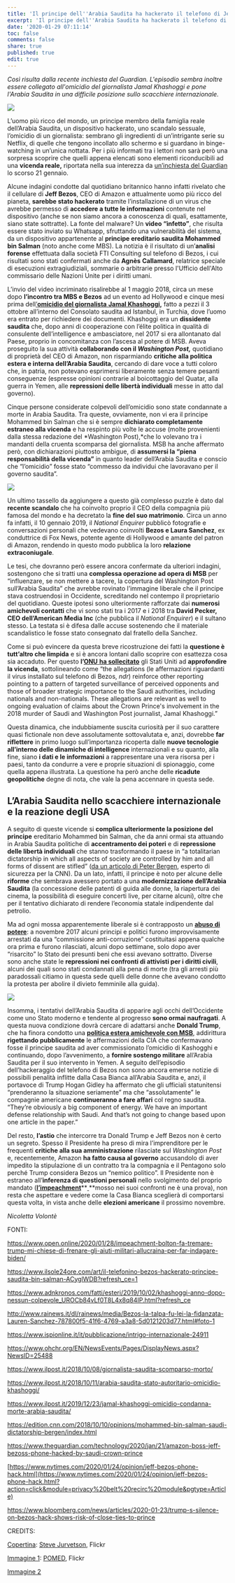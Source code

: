 ```yaml
---
title: 'Il principe dell''Arabia Saudita ha hackerato il telefono di Jeff Bezos? '
excerpt: 'Il principe dell''Arabia Saudita ha hackerato il telefono di Jeff Bezos? '
date: '2020-01-29 07:11:14'
toc: false
comments: false
share: true
published: true
edit: true
---
```

*Così risulta dalla recente inchiesta del Guardian. L'episodio sembra inoltre essere collegato all'omicidio del giornalista Jamal Khashoggi e pone l'Arabia Saudita in una difficile posizione sullo scacchiere internazionale.*

![](/assets/images/5129303018_53dd74260d_c.jpg)

L’uomo più ricco del mondo, un principe membro della famiglia reale dell’Arabia Saudita, un dispositivo hackerato, uno scandalo sessuale, l’omicidio di un giornalista: sembrano gli ingredienti di un’intrigante serie su Netflix, di quelle che tengono incollato allo schermo e si guardano in binge-watching in un’unica nottata. Per i più informati tra i lettori non sarà però una sorpresa scoprire che quelli appena elencati sono elementi riconducibili ad una **vicenda reale,** riportata nella sua interezza da [un’inchiesta del Guardian](https://www.theguardian.com/technology/2020/jan/21/amazon-boss-jeff-bezoss-phone-hacked-by-saudi-crown-prince)[](<>)[ ](applewebdata://46700CA6-99A4-40F7-893B-395FA84FB29D#_msocom_1)lo scorso 21 gennaio.

Alcune indagini condotte dal quotidiano britannico hanno infatti rivelato che il cellulare di **Jeff Bezos**, CEO di Amazon e attualmente uomo più ricco del pianeta, **sarebbe stato hackerato** tramite l’installazione di un virus che avrebbe permesso di **accedere a tutte le informazioni** contenute nel dispositivo (anche se non siamo ancora a conoscenza di quali, esattamente, siano state sottratte). La fonte del malware? Un **video “infetto”**, che risulta essere stato inviato su Whatsapp, sfruttando una vulnerabilità del sistema, da un dispositivo appartenente al **principe ereditario saudita Mohammed bin Salman** (noto anche come MBS). La notizia è il risultato di un’**analisi forense** effettuata dalla società FTI Consulting sul telefono di Bezos, i cui risultati sono stati confermati anche da **Agnès** **Callamard**, relatrice speciale di esecuzioni extragiudiziali, sommarie o arbitrarie presso l'Ufficio dell'Alto commissario delle Nazioni Unite per i diritti umani.

L’invio del video incriminato risalirebbe al 1 maggio 2018, circa un mese dopo **l’incontro tra MBS e Bezos** ad un evento ad Hollywood e cinque mesi prima dell[’**omicidio del giornalista** **Jamal Khashoggi**](https://www.ilpost.it/2018/10/08/giornalista-saudita-scomparso-morto/)**,** fatto a pezzi il 3 ottobre all’interno del Consolato saudita ad Istanbul, in Turchia, dove l’uomo era entrato per richiedere dei documenti. Khashoggi era un **dissidente saudita** che, dopo anni di cooperazione con l’élite politica in qualità di consulente dell’intelligence e ambasciatore, nel 2017 si era allontanato dal Paese, proprio in concomitanza con l’ascesa al potere di MSB. Aveva proseguito la sua attività **collaborando con il *Washington Post,*** quotidiano di proprietà del CEO di Amazon, non risparmiando **critiche** **alla politica estera e interna dell’Arabia Saudita**, cercando di dare voce a tutti coloro che, in patria, non potevano esprimersi liberamente senza temere pesanti conseguenze (espresse opinioni contrarie al boicottaggio del Quatar, alla guerra in Yemen, alle **repressioni delle libertà individuali** messe in atto dal governo).

Cinque persone considerate colpevoli dell’omicidio sono state condannate a morte in Arabia Saudita. Tra queste, ovviamente, non vi era il principe Mohammed bin Salman che si è sempre **dichiarato completamente estraneo alla vicenda** e ha respinto più volte le accuse (molte provenienti dalla stessa redazione del *Washington Post),*che lo volevano tra i mandanti della cruenta scomparsa del giornalista. MSB ha anche affermato però, con dichiarazioni piuttosto ambigue, di **assumersi la “piena responsabilità della vicenda”** in quanto leader dell’Arabia Saudita e conscio che “l’omicidio” fosse stato “commesso da individui che lavoravano per il governo saudita”.

![](/assets/images/48826783596_03cb7ffcc8_k.jpg)

Un ultimo tassello da aggiungere a questo già complesso puzzle è dato dal **recente scandalo** che ha coinvolto proprio il CEO della compagnia più famosa del mondo e ha decretato la **fine del suo matrimonio**. Circa un anno fa infatti, il 10 gennaio 2019, il *National Enquirer* pubblicò fotografie e conversazioni personali che vedevano coinvolti **Bezos e Laura Sanchez**, ex conduttrice di Fox News, potente agente di Hollywood e amante del patron di Amazon, rendendo in questo modo pubblica la loro **relazione extraconiugale**.

Le tesi, che dovranno però essere ancora confermate da ulteriori indagini, sostengono che si tratti una **complessa operazione ad opera di MSB** per “influenzare, se non mettere a tacere, la copertura del Washington Post sull’Arabia Saudita” che avrebbe rovinato l’immagine liberale che il principe stava costruendosi in Occidente, screditando nel contempo il proprietario del quotidiano. Queste ipotesi sono ulteriormente rafforzate dai **numerosi amichevoli contatti** che vi sono stati tra i 2017 e i 2018 tra **David Pecker, CEO dell’American Media Inc** (che pubblica il *National Enquirer*) e il sultano stesso. La testata si è difesa dalle accuse sostenendo che il materiale scandalistico le fosse stato consegnato dal fratello della Sanchez.

Come si può evincere da questa breve ricostruzione dei fatti la **questione è tutt’altro che limpida** e si è ancora lontani dallo scoprire con esattezza cosa sia accaduto. Per questo **l’**[**ONU** **ha sollecitato**](https://www.ohchr.org/EN/NewsEvents/Pages/DisplayNews.aspx?NewsID=25488) gli Stati Uniti ad **approfondire la vicenda**, sottolineando come “the allegations (le affermazioni riguardanti il virus installato sul telefono di Bezos, *ndr*) reinforce other reporting pointing to a pattern of targeted surveillance of perceived opponents and those of broader strategic importance to the Saudi authorities, including nationals and non-nationals. These allegations are relevant as well to ongoing evaluation of claims about the Crown Prince's involvement in the 2018 murder of Saudi and Washington Post journalist, Jamal Khashoggi.”

Questa dinamica, che indubbiamente suscita curiosità per il suo carattere quasi fictionale non deve assolutamente sottovalutata e, anzi, dovrebbe **far riflettere** in primo luogo sull’importanza ricoperta dalle **nuove tecnologie all’interno delle dinamiche di intelligence** internazionali e su quanto, alla fine, siano **i dati e le informazioni** a rappresentare una vera risorsa per i paesi, tanto da condurre a vere e proprie situazioni di spionaggio, come quella appena illustrata. La questione ha però anche delle **ricadute geopolitiche** degne di nota, che vale la pena accennare in questa sede.

## **L’Arabia Saudita nello scacchiere internazionale e la reazione degli USA**

A seguito di queste vicende si **complica ulteriormente la posizione del principe** ereditario Mohammed bin Salman, che da anni ormai sta attuando in Arabia Saudita politiche di **accentramento dei poteri** e di **repressione delle libertà individuali** che stanno trasformando il paese in “a totalitarian dictatorship in which all aspects of society are controlled by him and all forms of dissent are stifled” ([da un articolo di Peter Bergen](https://edition.cnn.com/2018/10/10/opinions/mohammed-bin-salman-saudi-dictatorship-bergen/index.html), esperto di sicurezza per la CNN). Da un lato, infatti, il principe è noto per alcune delle **riforme** che sembrava avessero portato a una **modernizzazione dell’Arabia Saudita** (la concessione delle patenti di guida alle donne, la riapertura dei cinema, la possibilità di eseguire concerti live, per citarne alcuni), oltre che per il tentativo dichiarato di rendere l’economia statale indipendente dal petrolio.

Ma ad ogni mossa apparentemente liberale si è contrapposto un **[abuso di potere](https://www.ilpost.it/2018/10/11/arabia-saudita-stato-autoritario-omicidio-khashoggi/)**: a novembre 2017 alcuni principi e politici furono improvvisamente arrestati da una “commissione anti-corruzione” costituitasi appena qualche ora prima e furono rilasciati, alcuni dopo settimane, solo dopo aver “risarcito” lo Stato dei presunti beni che essi avevano sottratto. Diverse sono anche state le **repressioni nei confronti di attivisti per i diritti civili**, alcuni dei quali sono stati condannati alla pena di morte (tra gli arresti più paradossali citiamo in questa sede quelli delle donne che avevano condotto la protesta per abolire il divieto femminile alla guida).

![](/assets/images/Crown_Prince_Mohammad_bin_Salman_Al_Saud_-_2017.jpg)

Insomma, i tentativi dell’Arabia Saudita di apparire agli occhi dell’Occidente come uno Stato moderno e tendente al progresso **sono ormai naufragati**. A questa nuova condizione dovrà cercare di adattarsi anche **Donald Trump**, che ha finora condotto una **[politica estera amichevole con MSB](https://www.bloomberg.com/news/articles/2020-01-23/trump-s-silence-on-bezos-hack-shows-risk-of-close-ties-to-prince)**, addirittura **rigettando pubblicamente** le affermazioni della CIA che confermavano fosse il principe saudita ad aver commissionato l’omicidio di Kashogghi e continuando, dopo l’avvenimento, a **fornire sostengo militare** all’Arabia Saudita per il suo intervento in Yemen. A seguito dell’episodio dell’hackeraggio del telefono di Bezos non sono ancora emerse notizie di possibili penalità inflitte dalla Casa Bianca all’Arabia Saudita e, anzi, il portavoce di Trump Hogan Gidley ha affermato che gli ufficiali statunitensi “prenderanno la situazione seriamente” ma che “assolutamente” le compagnie americane **continueranno a fare affari** col regno saudita. “They’re obviously a big component of energy. We have an important defense relationship with Saudi. And that’s not going to change based upon one article in the paper.”

Del resto, **l’astio** che intercorre tra Donald Trump e Jeff Bezos non è certo un segreto. Spesso il Presidente ha preso di mira l’imprenditore per le frequenti **critiche alla sua amministrazione** rilasciate sul *Washington Post* e, recentemente, Amazon **ha fatto causa al governo** accusandolo di aver impedito la stipulazione di un contratto tra la compagnia e il Pentagono solo perché Trump considera Bezos un “nemico politico”. Il Presidente non è estraneo all’**inferenza di questioni personali** nello svolgimento del proprio mandato (**[l’impeachment](https://www.open.online/2020/01/28/impeachment-bolton-fa-tremare-trump-mi-chiese-di-frenare-gli-aiuti-militari-allucraina-per-far-indagare-biden/)**[](<>)**[ ](applewebdata://46700CA6-99A4-40F7-893B-395FA84FB29D#_msocom_9)**mosso nei suoi confronti ne è una prova), non resta che aspettare e vedere come la Casa Bianca sceglierà di comportarsi questa volta, in vista anche delle **elezioni americane** il prossimo novembre. 

*Nicoletta Volontè* 

FONTI: 

<https://www.open.online/2020/01/28/impeachment-bolton-fa-tremare-trump-mi-chiese-di-frenare-gli-aiuti-militari-allucraina-per-far-indagare-biden/>

[https://www.ilsole24ore.com/art/il-telefonino-bezos-hackerato-principe-saudita-bin-salman-ACyglWDB?refresh_ce=1 ](https://www.ilsole24ore.com/art/il-telefonino-bezos-hackerato-principe-saudita-bin-salman-ACyglWDB?refresh_ce=1)

<https://www.adnkronos.com/fatti/esteri/2019/10/02/khashoggi-anno-dopo-nessun-colpevole_UROCb84vLf0T8L4x8q84IP.html?refresh_ce>

<http://www.rainews.it/dl/rainews/media/Bezos-la-talpa-fu-lei-la-fidanzata-Lauren-Sanchez-787800f5-41f6-4769-a3a8-5d0121203d77.html#foto-1>

<https://www.ispionline.it/it/pubblicazione/intrigo-internazionale-24911>

<https://www.ohchr.org/EN/NewsEvents/Pages/DisplayNews.aspx?NewsID=25488>

<https://www.ilpost.it/2018/10/08/giornalista-saudita-scomparso-morto/>

<https://www.ilpost.it/2018/10/11/arabia-saudita-stato-autoritario-omicidio-khashoggi/>

<https://www.ilpost.it/2019/12/23/jamal-khashoggi-omicidio-condanna-morte-arabia-saudita/>

<https://edition.cnn.com/2018/10/10/opinions/mohammed-bin-salman-saudi-dictatorship-bergen/index.html>

<https://www.theguardian.com/technology/2020/jan/21/amazon-boss-jeff-bezoss-phone-hacked-by-saudi-crown-prince>

[https://www.nytimes.com/2020/01/24/opinion/jeff-bezos-phone-hack.html](https://www.nytimes.com/2020/01/24/opinion/jeff-bezos-phone-hack.html?action=click&module=privacy%20belt%20recirc%20module&pgtype=Article)

<https://www.bloomberg.com/news/articles/2020-01-23/trump-s-silence-on-bezos-hack-shows-risk-of-close-ties-to-prince>

CREDITS: 

[Copertina](https://www.flickr.com/photos/jurvetson/5129303018): [Steve Jurvetson](https://www.flickr.com/photos/jurvetson/), Flickr 

[Immagine 1](https://www.flickr.com/photos/154085524@N02/48826783596): [POMED](https://www.flickr.com/photos/pomed/), Flickr

[Immagine 2](https://en.wikipedia.org/wiki/Crown_Prince_of_Saudi_Arabia#/media/File:Crown_Prince_Mohammad_bin_Salman_Al_Saud_-_2017.jpg)
